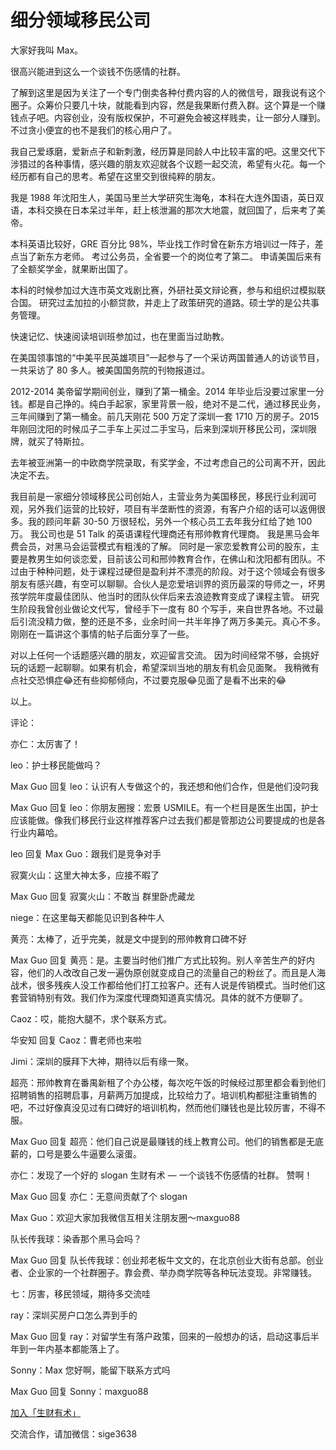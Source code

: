 # 细分领域移民公司

大家好我叫 Max。

很高兴能进到这么一个谈钱不伤感情的社群。

了解到这里是因为关注了一个专门倒卖各种付费内容的人的微信号，跟我说有这个圈子。众筹价只要几十块，就能看到内容，然是我果断付费入群。这个算是一个赚钱点子吧。内容创业，没有版权保护，不可避免会被这样贱卖，让一部分人赚到。不过贪小便宜的也不是我们的核心用户了。

我自己爱琢磨，爱新点子和新刺激，经历算是同龄人中比较丰富的吧。这里交代下涉猎过的各种事情，感兴趣的朋友欢迎就各个议题一起交流，希望有火花。每一个经历都有自己的思考。希望在这里交到很纯粹的朋友。

我是 1988 年沈阳生人，美国马里兰大学研究生海龟，本科在大连外国语，英日双语，本科交换在日本呆过半年，赶上核泄漏的那次大地震，就回国了，后来考了美帝。

本科英语比较好，GRE 百分比 98%，毕业找工作时曾在新东方培训过一阵子，差点当了新东方老师。
考过公务员，全省要一个的岗位考了第二。
申请美国后来有了全额奖学金，就果断出国了。

本科的时候参加过大连市英文戏剧比赛，外研社英文辩论赛，参与和组织过模拟联合国。
研究过孟加拉的小额贷款，并走上了政策研究的道路。硕士学的是公共事务管理。

快速记忆、快速阅读培训班参加过，也在里面当过助教。

在美国领事馆的“中美平民英雄项目”一起参与了一个采访两国普通人的访谈节目，一共采访了 80 多人。被美国国务院的刊物报道过。

2012-2014 美帝留学期间创业，赚到了第一桶金。2014 年毕业后没要过家里一分钱。都是自己挣的。纯白手起家，家里背景一般，绝对不是二代，通过移民业务，三年间赚到了第一桶金。前几天刚花 500 万定了深圳一套 1710 万的房子。2015 年刚回沈阳的时候瓜子二手车上买过二手宝马，后来到深圳开移民公司，深圳限牌，就买了特斯拉。

去年被亚洲第一的中欧商学院录取，有奖学金，不过考虑自己的公司离不开，因此决定不去。

我目前是一家细分领域移民公司创始人，主营业务为美国移民，移民行业利润可观，另外我们运营的比较好，项目有半垄断性的资源，有客户介绍的话可以返佣很多。我的顾问年薪 30-50 万很轻松，另外一个核心员工去年我分红给了她 100 万。
我公司也是 51 Talk 的英语课程代理商还有邢帅教育代理商。
我是黑马会年费会员，对黑马会运营模式有粗浅的了解。
同时是一家恋爱教育公司的股东，主要是教男生如何谈恋爱，目前该公司和邢帅教育合作，在佛山和沈阳都有团队。不过由于种种问题，处于课程过硬但是盈利并不漂亮的阶段。对于这个领域会有很多朋友有感兴趣，有空可以聊聊。合伙人是恋爱培训界的资历最深的导师之一，坏男孩学院年度最佳团队、他当时的团队伙伴后来去浪迹教育变成了课程主管。
研究生阶段我曾创业做论文代写，曾经手下一度有 80 个写手，来自世界各地。不过最后引流没精力做，整的还是不多，业余时间一共半年挣了两万多美元。真心不多。刚刚在一篇讲这个事情的帖子后面分享了一些。

对以上任何一个话题感兴趣的朋友，欢迎留言交流。
因为时间经常不够，会挑好玩的话题一起聊聊。如果有机会，希望深圳当地的朋友有机会见面聚。
我稍微有点社交恐惧症😂还有些抑郁倾向，不过要克服😂见面了是看不出来的😂

以上。

评论：

亦仁：太厉害了！

leo：护士移民能做吗？

Max Guo 回复 leo：认识有人专做这个的，我还想和他们合作，但是他们没叼我

Max Guo 回复 leo：你朋友圈搜：宏景 USMILE。有一个栏目是医生出国，护士应该能做。像我们移民行业这样推荐客户过去我们都是管那边公司要提成的也是各行业内幕哈。

leo 回复 Max Guo：跟我们是竞争对手

寂寞火山：这里大神太多，应接不暇了

Max Guo 回复 寂寞火山：不敢当 群里卧虎藏龙

niege：在这里每天都能见识到各种牛人

黄亮：太棒了，近乎完美，就是文中提到的邢帅教育口碑不好

Max Guo 回复 黄亮：是。主要当时他们推广方式比较狗。别人辛苦生产的好内容，他们的人改改自己发一遍伪原创就变成自己的流量自己的粉丝了。而且是人海战术，很多残疾人没工作都给他们打工拉客户。还有人说是传销模式。当时他们这套营销特别有效。我们作为深度代理商知道真实情况。具体的就不方便聊了。

Caoz：哎，能抱大腿不，求个联系方式。

华安知 回复 Caoz：曹老师也来啦

Jimi：深圳的膜拜下大神，期待以后有缘一聚。

超亮：邢帅教育在番禺新租了个办公楼，每次吃午饭的时候经过那里都会看到他们招聘销售的招聘启事，月薪两万加提成，比较给力了。培训机构都挺注重销售的吧，不过好像真没见过有口碑好的培训机构，然而他们赚钱也是比较厉害，不得不服。

Max Guo 回复 超亮：他们自己说是最赚钱的线上教育公司。他们的销售都是无底薪的，口号是要么牛逼要么滚蛋。

亦仁：发现了一个好的 slogan 生财有术 — 一个谈钱不伤感情的社群。 赞啊！

Max Guo 回复 亦仁：无意间贡献了个 slogan

Max Guo：欢迎大家加我微信互相关注朋友圈～maxguo88

队长传我球：染香那个黑马会吗？

Max Guo 回复 队长传我球：创业邦老板牛文文的，在北京创业大街有总部。创业者、企业家的一个社群圈子。靠会费、举办商学院等各种玩法变现。非常赚钱。

七：厉害，移民领域，期待多交流哇

ray：深圳买房户口怎么弄到手的

Max Guo 回复 ray：对留学生有落户政策，回来的一般想办的话，启动这事后半年到一年内基本都能落上了。

Sonny：Max 您好啊，能留下联系方式吗

Max Guo 回复 Sonny：maxguo88

[加入「生财有术」](https://www.ilangcai.com/jiaru/)

交流合作，请加微信：sige3638